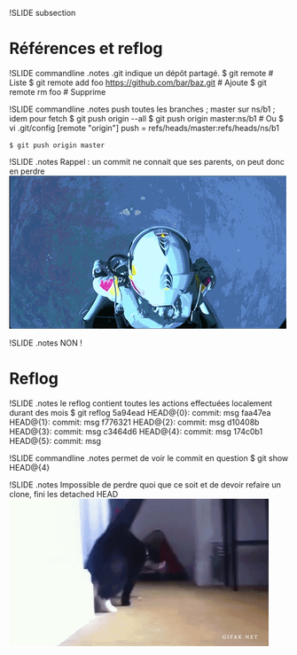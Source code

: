 !SLIDE subsection
# Références et reflog #

!SLIDE commandline
.notes .git indique un dépôt partagé.
	$ git remote # Liste
	$ git remote add foo https://github.com/bar/baz.git # Ajoute
	$ git remote rm foo # Supprime

!SLIDE commandline
.notes push toutes les branches ; master sur ns/b1 ; idem pour fetch
	$ git push origin --all
	$ git push origin master:ns/b1
	# Ou
	$ vi .git/config
	[remote "origin"]
	    push = refs/heads/master:refs/heads/ns/b1
	
	$ git push origin master

!SLIDE
.notes Rappel : un commit ne connait que ses parents, on peut donc en perdre
![Chute libre](saut.gif)

!SLIDE
.notes NON !
# Reflog

!SLIDE
.notes le reflog contient toutes les actions effectuées localement durant des mois
	$ git reflog
	5a94ead HEAD@{0}: commit: msg
	faa47ea HEAD@{1}: commit: msg
	f776321 HEAD@{2}: commit: msg
	d10408b HEAD@{3}: commit: msg
	c3464d6 HEAD@{4}: commit: msg
	174c0b1 HEAD@{5}: commit: msg

!SLIDE commandline
.notes permet de voir le commit en question
	$ git show HEAD@{4}


!SLIDE
.notes Impossible de perdre quoi que ce soit et de devoir refaire un clone, fini les detached HEAD
![La classe](chat.gif)
